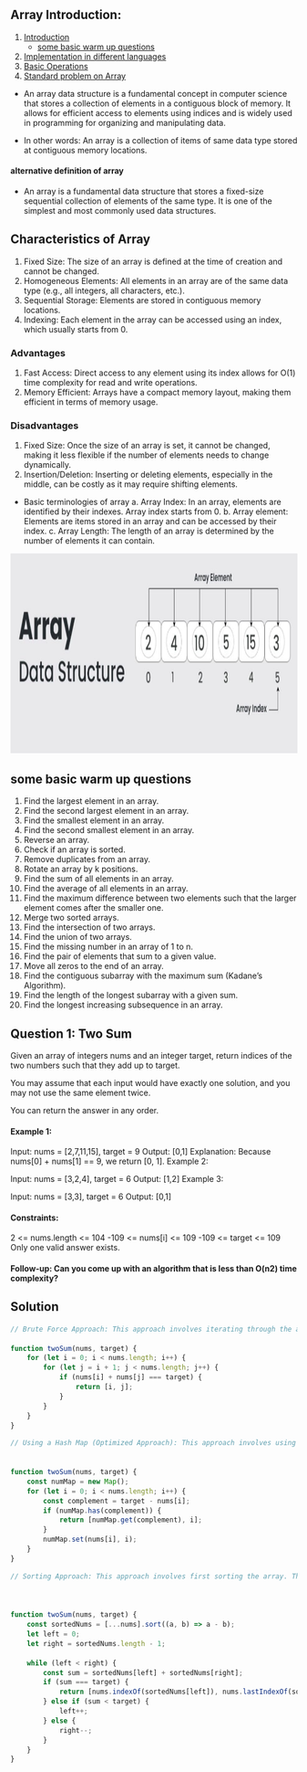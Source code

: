 ## Array Introduction:

1. [Introduction](#arrayIntro)    
    - [some basic warm up questions](#basicWarmUp)
2. [Implementation in different languages]()
3. [Basic Operations]()
4. [Standard problem on Array](#arrayProblemSolving)

<div id="arrayIntro">

- An array data structure is a fundamental concept in computer science that stores a collection of elements in a contiguous block of memory. It allows for efficient access to elements using indices and is widely used in programming for organizing and manipulating data.

- In other words: An array is a collection of items of same data type stored at contiguous memory locations.
#### alternative definition of array
- An array is a fundamental data structure that stores a fixed-size sequential collection of elements of the same type. It is one of the simplest and most commonly used data structures.

## Characteristics of Array
1. Fixed Size: The size of an array is defined at the time of creation and cannot be changed.
2. Homogeneous Elements: All elements in an array are of the same data type (e.g., all integers, all characters, etc.).
3. Sequential Storage: Elements are stored in contiguous memory locations.
4. Indexing: Each element in the array can be accessed using an index, which usually starts from 0.

### Advantages
1. Fast Access: Direct access to any element using its index allows for O(1) time complexity for read and write operations.
2. Memory Efficient: Arrays have a compact memory layout, making them efficient in terms of memory usage.
### Disadvantages
1. Fixed Size: Once the size of an array is set, it cannot be changed, making it less flexible if the number of elements needs to change dynamically.
2. Insertion/Deletion: Inserting or deleting elements, especially in the middle, can be costly as it may require shifting elements.




- Basic terminologies of array
  a. Array Index: In an array, elements are identified by their indexes. Array index starts from 0.
  b. Array element: Elements are items stored in an array and can be accessed by their index.
  c. Array Length: The length of an array is determined by the number of elements it can contain.

<div align="center">
  <img height="350" width="650" src="./array.JPG"  />
</div>

<div id="basicWarmUp">

## some basic warm up questions
1. Find the largest element in an array.
2. Find the second largest element in an array.
3. Find the smallest element in an array.
4. Find the second smallest element in an array.
5.  Reverse an array.
6. Check if an array is sorted.
7. Remove duplicates from an array.
8. Rotate an array by k positions.
9. Find the sum of all elements in an array.
10. Find the average of all elements in an array.
11. Find the maximum difference between two elements such that the larger element comes after the smaller one.
12. Merge two sorted arrays.
13. Find the intersection of two arrays.
14. Find the union of two arrays.
15. Find the missing number in an array of 1 to n.
16. Find the pair of elements that sum to a given value.
17. Move all zeros to the end of an array.
18.  Find the contiguous subarray with the maximum sum (Kadane’s Algorithm).
19. Find the length of the longest subarray with a given sum.
20. Find the longest increasing subsequence in an array.

</div>

<div id="arrayProblemSolving">

## Question 1: Two Sum

Given an array of integers nums and an integer target, return indices of the two numbers such that they add up to target.

You may assume that each input would have exactly one solution, and you may not use the same element twice.

You can return the answer in any order.

#### Example 1:

Input: nums = [2,7,11,15], target = 9
Output: [0,1]
Explanation: Because nums[0] + nums[1] == 9, we return [0, 1].
Example 2:

Input: nums = [3,2,4], target = 6
Output: [1,2]
Example 3:

Input: nums = [3,3], target = 6
Output: [0,1]

#### Constraints:

2 <= nums.length <= 104
-109 <= nums[i] <= 109
-109 <= target <= 109
Only one valid answer exists.

#### Follow-up: Can you come up with an algorithm that is less than O(n2) time complexity?

## Solution

```Javascript
// Brute Force Approach: This approach involves iterating through the array and checking every possible pair to see if they sum up to the target.

function twoSum(nums, target) {
    for (let i = 0; i < nums.length; i++) {
        for (let j = i + 1; j < nums.length; j++) {
            if (nums[i] + nums[j] === target) {
                return [i, j];
            }
        }
    }
}

```

```Javascript
// Using a Hash Map (Optimized Approach): This approach involves using a hash map to store the complements of each number as we iterate through the array. This allows us to find the complement of the current number efficiently.


function twoSum(nums, target) {
    const numMap = new Map();
    for (let i = 0; i < nums.length; i++) {
        const complement = target - nums[i];
        if (numMap.has(complement)) {
            return [numMap.get(complement), i];
        }
        numMap.set(nums[i], i);
    }
}


```

```Javascript
// Sorting Approach: This approach involves first sorting the array. Then, using two pointers, one starting from the beginning and the other from the end, we move them towards each other until we find the pair that sums up to the target.



function twoSum(nums, target) {
    const sortedNums = [...nums].sort((a, b) => a - b);
    let left = 0;
    let right = sortedNums.length - 1;

    while (left < right) {
        const sum = sortedNums[left] + sortedNums[right];
        if (sum === target) {
            return [nums.indexOf(sortedNums[left]), nums.lastIndexOf(sortedNums[right])];
        } else if (sum < target) {
            left++;
        } else {
            right--;
        }
    }
}



```

</div>
</div>
